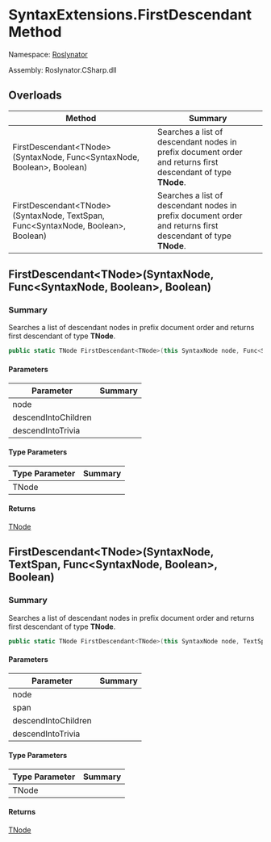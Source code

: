 # SyntaxExtensions\.FirstDescendant Method

Namespace: [Roslynator](../../README.md)

Assembly: Roslynator\.CSharp\.dll

## Overloads

| Method | Summary |
| ------ | ------- |
| FirstDescendant\<TNode>\(SyntaxNode, Func\<SyntaxNode, Boolean>, Boolean\) | Searches a list of descendant nodes in prefix document order and returns first descendant of type **TNode**\. |
| FirstDescendant\<TNode>\(SyntaxNode, TextSpan, Func\<SyntaxNode, Boolean>, Boolean\) | Searches a list of descendant nodes in prefix document order and returns first descendant of type **TNode**\. |

## FirstDescendant\<TNode>\(SyntaxNode, Func\<SyntaxNode, Boolean>, Boolean\)

### Summary

Searches a list of descendant nodes in prefix document order and returns first descendant of type **TNode**\.

```csharp
public static TNode FirstDescendant<TNode>(this SyntaxNode node, Func<SyntaxNode, bool> descendIntoChildren = null, bool descendIntoTrivia = false) where TNode : SyntaxNode
```

#### Parameters

| Parameter | Summary |
| --------- | ------- |
| node | |
| descendIntoChildren | |
| descendIntoTrivia | |

#### Type Parameters

| Type Parameter | Summary |
| -------------- | ------- |
| TNode | |

#### Returns

[TNode](../TNode/README.md)




## FirstDescendant\<TNode>\(SyntaxNode, TextSpan, Func\<SyntaxNode, Boolean>, Boolean\)

### Summary

Searches a list of descendant nodes in prefix document order and returns first descendant of type **TNode**\.

```csharp
public static TNode FirstDescendant<TNode>(this SyntaxNode node, TextSpan span, Func<SyntaxNode, bool> descendIntoChildren = null, bool descendIntoTrivia = false) where TNode : SyntaxNode
```

#### Parameters

| Parameter | Summary |
| --------- | ------- |
| node | |
| span | |
| descendIntoChildren | |
| descendIntoTrivia | |

#### Type Parameters

| Type Parameter | Summary |
| -------------- | ------- |
| TNode | |

#### Returns

[TNode](../TNode/README.md)




